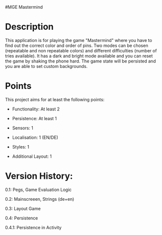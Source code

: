 #MGE Mastermind
# Description
This application is for playing the game "Mastermind" where you have to find out the correct color and order of pins.
Two modes can be chosen (repeatable and non repeatable colors) and different difficulties (number of tries available).
It has a dark and bright mode available and you can reset the game by shaking the phone hard. The game state will be persisted and you are able to set custom backgrounds.


# Points
This project aims for at least the following points:



- Functionality: At least 2

- Persistence: At least 1

- Sensors: 1

- Localisation: 1 (EN/DE)

- Styles: 1

- Additional Layout: 1



# Version History:

0.1: Pegs, Game Evaluation Logic

0.2: Mainscreeen, Strings (de+en)

0.3: Layout Game

0.4: Persistence

0.4.1: Persistence in Activity
